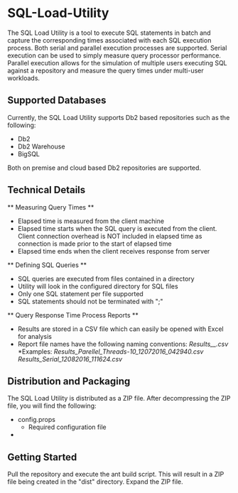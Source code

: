 # SQL-Load-Utility
The SQL Load Utility is a tool to execute SQL statements in batch and capture the corresponding times associated with each SQL execution process.  Both serial and parallel execution processes are supported.  Serial execution can be used to simply measure query processor performance.  Parallel execution allows for the simulation of multiple users executing SQL against a repository and measure the query times under multi-user workloads.



## Supported Databases
Currently, the SQL Load Utility supports Db2 based repositories such as the following:
* Db2
* Db2 Warehouse
* BigSQL

Both on premise and cloud based Db2 repositories are supported.

## Technical Details
** Measuring Query Times **
* Elapsed time is measured from the client machine
* Elapsed time starts when the SQL query is executed from the client.  Client connection overhead is NOT included in elapsed time as connection is made prior to the start of elapsed time
* Elapsed time ends when the client receives response from server

** Defining SQL Queries **
 * SQL queries are executed from files contained in a directory
 * Utility will look in the configured directory for SQL files
 * Only one SQL statement per file supported
 * SQL statements should not be terminated with ";"
 
 ** Query Response Time Process Reports **
 * Results are stored in a CSV file which can easily be opened with Excel for analysis
 * Report file names have the following naming conventions:
 	*Results_<Serial or Parallel>_<Threads Used>_<Date>_<Time>.csv*
 	*Examples:
 		*Results_Parellel_Threads-10_12072016_042940.csv*
 		*Results_Serial_12082016_111624.csv*
 
 
 ## Distribution and Packaging
 The SQL Load Utility is distributed as a ZIP file.  After decompressing the ZIP file, you will find the following:
 * config.props 
 	- Required configuration file
 * 


## Getting Started
Pull the repository and execute the ant build script.  This will result in a ZIP file being created in the "dist" directory.  Expand the ZIP file.


 